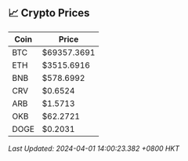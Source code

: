 ## 📈 Crypto Prices

| Coin | Price |
| ---- | ----- |
| BTC | $69357.3691 |
| ETH | $3515.6916 |
| BNB | $578.6992 |
| CRV | $0.6524 |
| ARB | $1.5713 |
| OKB | $62.2721 |
| DOGE | $0.2031 |

_Last Updated: 2024-04-01 14:00:23.382 +0800 HKT_